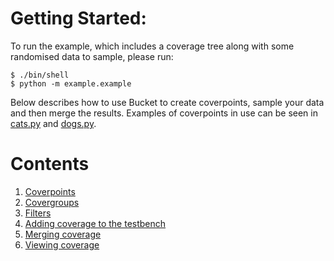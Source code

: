 <!--
  ~ SPDX-License-Identifier: MIT
  ~ Copyright (c) 2023-2024 Vypercore. All Rights Reserved
  -->

# Getting Started:

To run the example, which includes a coverage tree along with some randomised data to sample, please run:

```
$ ./bin/shell
$ python -m example.example
```

Below describes how to use Bucket to create coverpoints, sample your data and then merge the results. Examples of coverpoints in use can be seen in [cats.py](https://github.com/VyperCore/bucket/blob/main/example/cats.py) and [dogs.py](https://github.com/VyperCore/bucket/blob/main/example/dogs.py).

# Contents
1. [Coverpoints](coverpoints.md)
2. [Covergroups](covergroups.md)
3. [Filters](filters.md)
4. [Adding coverage to the testbench](add_to_testbench.md)
5. [Merging coverage](merging_coverage.md)
6. [Viewing coverage](viewing_coverage.md)
